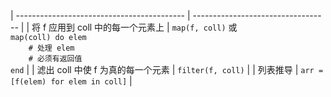 
| ------------------------------------------ | ---------------------------------- |
| 将 f 应用到 coll 中的每一个元素上 | `map(f, coll)` 或<br>`map(coll) do elem`<br>`    # 处理 elem`<br>`    # 必须有返回值`<br>`end` |
| 滤出 coll 中使 f 为真的每一个元素            | `filter(f, coll)`                  |
| 列表推导                                   | `arr = [f(elem) for elem in coll]` |
